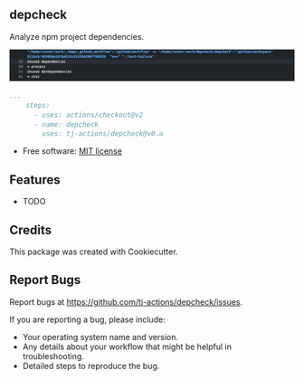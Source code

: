 depcheck
--------

Analyze npm project dependencies.

![sample](./sample.png)

```yaml
...
    steps:
      - uses: actions/checkout@v2
      - name: depcheck
        uses: tj-actions/depcheck@v0.a
```

* Free software: [MIT license](LICENSE)

Features
--------

* TODO


Credits
-------

This package was created with Cookiecutter.



Report Bugs
-----------

Report bugs at https://github.com/tj-actions/depcheck/issues.

If you are reporting a bug, please include:

* Your operating system name and version.
* Any details about your workflow that might be helpful in troubleshooting.
* Detailed steps to reproduce the bug.
